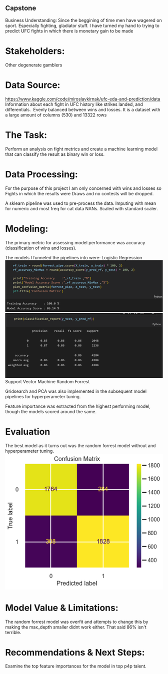 ## Capstone

Business Understanding:
Since the beggining of time men have wagered on sport. Especially fighting, gladiator stuff. I have turned my hand to trying to predict UFC fights in which there is monetary gain to be made

# Stakeholders:
Other degenerate gamblers

# Data Source:
https://www.kaggle.com/code/miroslavkirnak/ufc-eda-and-prediction/data
Information about each fight in UFC history like strikes landed, and differentials. ​
Evenly balanced between wins and losses.
It is a dataset with a large amount of columns (530) and 13322 rows


# The Task:
Perform an analysis on fight metrics and create a machine learning model that can classify the result as binary win or loss. 

# Data Processing:
For the purpose of this project I am only concerned with wins and losses so Fights in which the results were Draws and no contests will be dropped.

A sklearn pipeline was used to pre-process the data.
Imputing with mean for numeric and most freq for cat data NANs.​
Scaled with standard scaler.

# Modeling:
The primary metric for assessing model performance was accuracy (classification of wins and losses).

The models I funneled the pipelines into were:
Logistic Regression​
![Image](acc_score.png)
![Image](class_rep.png)
Support Vector Machine​
Random Forrest

Gridsearch and PCA was also implemented in the subsequent model pipelines for hyperperameter tuning.

Feature importance was extracted from the highest performing model, though the models scored around the same.


# Evaluation
The best model as it turns out was the random forrest model without and hyperperameter tuning.
![Image](confmatrixrf.png)
# Model Value & Limitations:
The random forrest model was overfit and attempts to change this by making the max_depth smaller didnt work either.  That said 86% isn't terrible.

# Recommendations & Next Steps:
Examine the top feature importances for the model in top p4p talent.